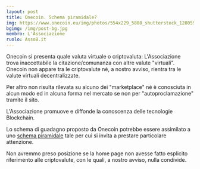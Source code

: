 ```yaml
---
layout: post
title: Onecoin. Schema piramidale?
img: https://www.onecoin.eu/img/photos/554x229_5808_shutterstock_128059520.jpg
bgimg: /img/post-bg.jpg
membro: L'Associazione
ruolo: AssoB.it
---
```


Onecoin si presenta quale valuta virtuale o criptovaluta:
L'Associazione trova inaccettabile la citazione/comunanza
con altre valute "virtuali". Onecoin non appare tra le criptovalute né,
a nostro avviso, rientra tra le valute virtuali decentralizzate.

Per altro non risulta rilevata su alcuno dei "marketplace" né è conosciuta
in alcun modo ed in alcuna forma nel mercato se non per "autoproclamazione"
tramite il sito.

<!-- more -->

L'Associazione promuove e diffonde la conoscenza delle tecnologie Blockchain.

Lo schema di guadagno proposto da Onecoin potrebbe essere assimilato a  uno [schema piramidale][schema_piramidale]
tale per cui si invita a prestare particolare attenzione.

Non avremmo preso posizione se la home page non avesse fatto esplicito
riferimento alle criptovalute, con le quali, a nostro avviso, nulla condivide.

[schema_piramidale]:https://it.wikipedia.org/wiki/Marketing_piramidale
